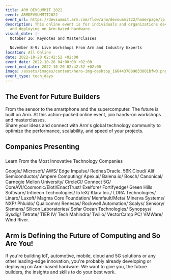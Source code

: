 ```yaml
---
title: ARM DEVSUMMIT 2022
event: ARMDEVSUMMIT2022
event_url: https://devsummit.arm.com/flow/arm/devsummit22/home/page/lp
description: This online event is for individuals and organizations developing
  and deploying on Arm-based hardware.
visual_date: |-
  October 26: Keynotes and Masterclasses

  November 8-9: Live Workshops From Arm and Industry Experts
location: All Online
date: 2022-10-20 02:42:52 +02:00
event_date: 2022-10-26 04:00:00 +02:00
event_end_date: 2022-10-20 02:42:52 +02:00
image: /assets/images/content/hero-img-desktop_1664437089033001bfw3.png
event_type: tech_days
---
```

## The Event for Future Builders

From the sensor to the smartphone and the supercomputer. The future is built on Arm.
At this action-packed online event, join hands-on workshops and masterclasses. \
Share your ideas and connect with Arm's global technology community to optimize the performance, scalability, and speed of your projects.



## Companies Presenting

##### 
Learn From the Most Innovative Technology Companies

Google/ Microsoft/ AWS/ Edge Impulse/ Redhat/Oracle.
56K.Cloud/ Alif Semiconductor/ Ampere Computing/ Apex.ai/ Balena.io/ Bosch/ Canonical/
Carnegie Mellon University/ CircleCI/ Connect 5G/ CoreAVI/Cosmonic/Elotl/EnactTrust/
Exelfore/ Fortifyedge/ Green Hills Software/ Infineon Technologies/ loTeX/ Klara Inc./
LDRA Technologies/ Linaro/ Luxoft/ Magma Core Foundation/ Memfault/Meta/
Minerva Systems/ NXP/ Phluido/ Qualcomm/ Renesas/ Rockwell Automation/ Scalys/ Sensory/ Siemens/ Silicon Laboratories/ Sofar Ocean Technologies/ Synopsys/ Sysdig/ Tetrate/ TIER IV/ Tech Mahindra/ Twilio/ VectorCamp PC/ VMWare/ Wind River.



## Arm is Defining the Future of Computing and So Are You!


If you're building loT, automotive, mobile, cloud and 5G solutions or any
other leading-edge innovation, you're probably already developing or
deploying on Arm-based hardware. We want to give you, the future
builders, the insights and skills to do your best work.